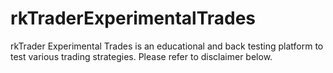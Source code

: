 # rkTraderExperimentalTrades
rkTrader Experimental Trades is an educational and back testing platform to test various trading strategies. Please refer to disclaimer below.
